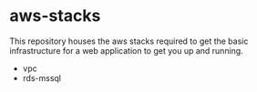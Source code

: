 # aws-stacks
This repository houses the aws stacks required to get the basic infrastructure for a web application to get you up and running.
- vpc
- rds-mssql